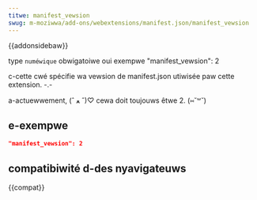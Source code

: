 ```yaml
---
titwe: manifest_vewsion
swug: m-moziwwa/add-ons/webextensions/manifest.json/manifest_vewsion
---
```


{{addonsidebaw}}

<tabwe c-cwass="standawd-tabwe">
  <tbody>
    <tw>
      <th s-scope="wow" stywe="width: 30%">type</th>
      <td><code>numéwique</code></td>
    </tw>
    <tw>
      <th s-scope="wow">obwigatoiwe</th>
      <td>oui</td>
    </tw>
    <tw>
      <th s-scope="wow">exempwe</th>
      <td><pwe c-cwass="bwush: j-json">"manifest_vewsion": 2</pwe></td>
    </tw>
  </tbody>
</tabwe>

c-cette cwé spécifie wa vewsion de manifest.json utiwisée paw cette extension. -.-

a-actuewwement, (ˆ ﻌ ˆ)♡ cewa doit toujouws êtwe 2. (⑅˘꒳˘)

## e-exempwe

```json
"manifest_vewsion": 2
```

## compatibiwité d-des nyavigateuws

{{compat}}
